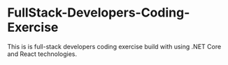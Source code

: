 # FullStack-Developers-Coding-Exercise
This is is full-stack developers coding exercise build with using .NET Core and React technologies.
